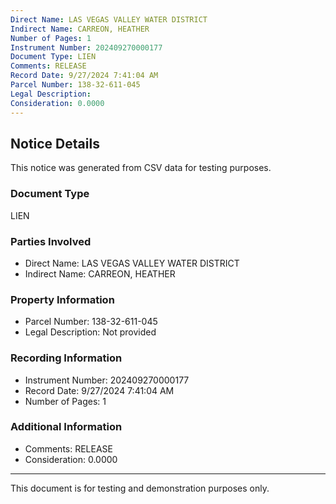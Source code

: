```yaml
---
Direct Name: LAS VEGAS VALLEY WATER DISTRICT
Indirect Name: CARREON, HEATHER
Number of Pages: 1
Instrument Number: 202409270000177
Document Type: LIEN
Comments: RELEASE
Record Date: 9/27/2024 7:41:04 AM
Parcel Number: 138-32-611-045
Legal Description: 
Consideration: 0.0000
---
```


## Notice Details

This notice was generated from CSV data for testing purposes.

### Document Type
LIEN

### Parties Involved
- Direct Name: LAS VEGAS VALLEY WATER DISTRICT
- Indirect Name: CARREON, HEATHER

### Property Information
- Parcel Number: 138-32-611-045
- Legal Description: Not provided

### Recording Information
- Instrument Number: 202409270000177
- Record Date: 9/27/2024 7:41:04 AM
- Number of Pages: 1

### Additional Information
- Comments: RELEASE
- Consideration: 0.0000

---

This document is for testing and demonstration purposes only.
